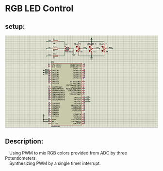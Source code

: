 # RGB LED Control

## setup:
![Proteus setup](/AVR/n08_RGB_LED/images/n08_RGB_LED.png)
## Description:
&emsp;Using PWM to mix RGB colors provided from ADC by three Potentiometers.<br />
&emsp;Synthesizing PWM by a single timer interrupt.<br />
